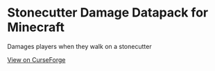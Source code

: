 # Stonecutter Damage Datapack for Minecraft
Damages players when they walk on a stonecutter

[View on CurseForge](https://www.curseforge.com/minecraft/customization/stonecutter-damage-datapack)
